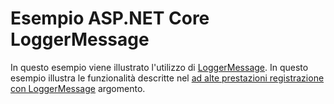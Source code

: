 # <a name="aspnet-core-loggermessage-sample"></a>Esempio ASP.NET Core LoggerMessage

In questo esempio viene illustrato l'utilizzo di [LoggerMessage](https://docs.microsoft.com/dotnet/api/microsoft.extensions.logging.loggermessage). In questo esempio illustra le funzionalità descritte nel [ad alte prestazioni registrazione con LoggerMessage](https://docs.microsoft.com/aspnet/core/fundamentals/logging/loggermessage) argomento.
